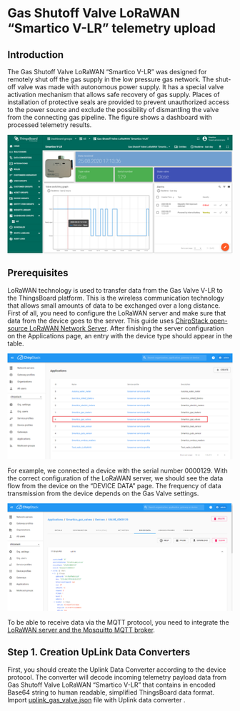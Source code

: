 # Gas Shutoff Valve LoRaWAN “Smartico V-LR” telemetry upload
## Introduction
The Gas Shutoff Valve LoRaWAN “Smartico V-LR” was designed for remotely shut off the gas supply in the low pressure gas network. The shut-off valve was made with autonomous power supply. It has a special valve activation mechanism that allows safe recovery of gas supply. Places of installation of protective seals are provided to prevent unauthorized access to the power source and exclude the possibility of dismantling the valve from the connecting gas pipeline. The figure shows a dashboard with processed telemetry results.

![image](/images/samples/smartico/gas-valve-lorawan/MainDash.png)

## Prerequisites
LoRaWAN technology is used to transfer data from the Gas Valve V-LR to the ThingsBoard platform. This is the wireless communication technology that allows small amounts of data to be exchanged over a long distance. First of all, you need to configure the LoRaWAN server and make sure that data from the device goes to the server. This guide uses [ChirpStack open-source LoRaWAN Network Server](https://www.chirpstack.io/application-server/). 
After finishing the server configuration on the Applications page, an entry with the device type should appear in the table.

![image](/images/samples/smartico/gas-valve-lorawan/Lora1.PNG)

For example, we connected a device with the serial number 0000129. With the correct configuration of the LoRaWAN server, we should see the data flow from the device on the “DEVICE DATA” page. The frequency of data transmission from the device depends on the Gas Valve settings.

![image](/images/samples/smartico/gas-valve-lorawan/Lora2.PNG)

To be able to receive data via the MQTT protocol, you need to integrate the [LoRaWAN server and the Mosquitto MQTT broker](https://www.chirpstack.io/application-server/integrations/mqtt/).
## Step 1. Creation UpLink Data Converters
First, you should create the Uplink Data Converter according to the device protocol. The converter will decode incoming telemetry payload data from Gas Shutoff Valve LoRaWAN “Smartico V-LR” that contains in encoded Base64 string to human readable, simplified ThingsBoard data format. Import [uplink_gas_valve.json](/docs/samples/smartico/gas-meter-lorawan/resources/uplink_gas_valve.json) file with Uplink data converter .
